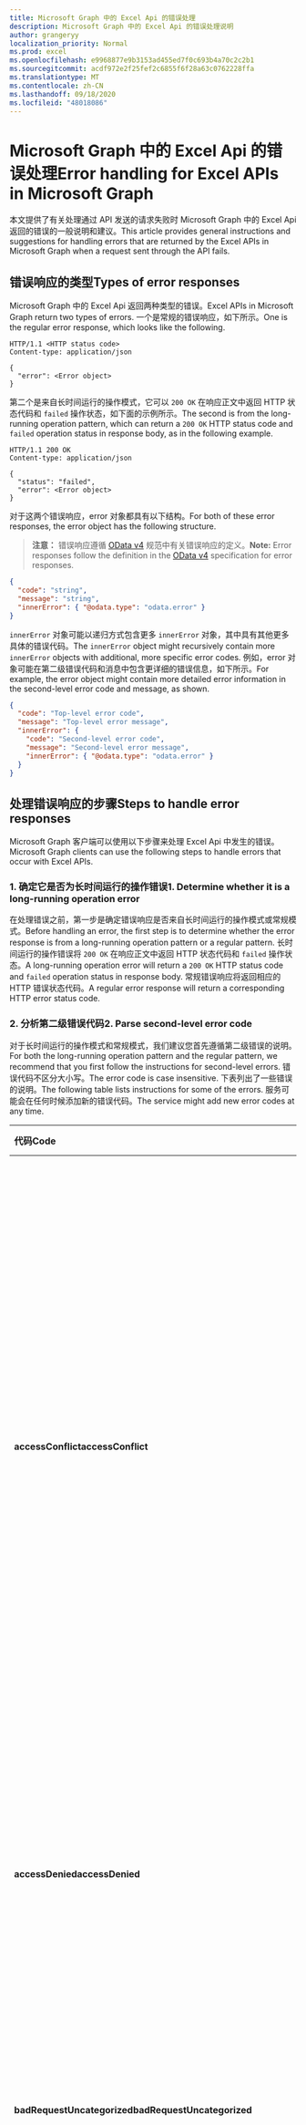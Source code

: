 ```yaml
---
title: Microsoft Graph 中的 Excel Api 的错误处理
description: Microsoft Graph 中的 Excel Api 的错误处理说明
author: grangeryy
localization_priority: Normal
ms.prod: excel
ms.openlocfilehash: e9968877e9b3153ad455ed7f0c693b4a70c2c2b1
ms.sourcegitcommit: acdf972e2f25fef2c6855f6f28a63c0762228ffa
ms.translationtype: MT
ms.contentlocale: zh-CN
ms.lasthandoff: 09/18/2020
ms.locfileid: "48018086"
---
```

# <a name="error-handling-for-excel-apis-in-microsoft-graph"></a><span data-ttu-id="7a248-103">Microsoft Graph 中的 Excel Api 的错误处理</span><span class="sxs-lookup"><span data-stu-id="7a248-103">Error handling for Excel APIs in Microsoft Graph</span></span>

<span data-ttu-id="7a248-104">本文提供了有关处理通过 API 发送的请求失败时 Microsoft Graph 中的 Excel Api 返回的错误的一般说明和建议。</span><span class="sxs-lookup"><span data-stu-id="7a248-104">This article provides general instructions and suggestions for handling errors that are returned by the Excel APIs in Microsoft Graph when a request sent through the API fails.</span></span>

## <a name="types-of-error-responses"></a><span data-ttu-id="7a248-105">错误响应的类型</span><span class="sxs-lookup"><span data-stu-id="7a248-105">Types of error responses</span></span>

<span data-ttu-id="7a248-106">Microsoft Graph 中的 Excel Api 返回两种类型的错误。</span><span class="sxs-lookup"><span data-stu-id="7a248-106">Excel APIs in Microsoft Graph return two types of errors.</span></span> <span data-ttu-id="7a248-107">一个是常规的错误响应，如下所示。</span><span class="sxs-lookup"><span data-stu-id="7a248-107">One is the regular error response, which looks like the following.</span></span>

```http
HTTP/1.1 <HTTP status code>
Content-type: application/json

{
  "error": <Error object>
}
```

<span data-ttu-id="7a248-108">第二个是来自长时间运行的操作模式，它可以 `200 OK` 在响应正文中返回 HTTP 状态代码和 `failed` 操作状态，如下面的示例所示。</span><span class="sxs-lookup"><span data-stu-id="7a248-108">The second is from the long-running operation pattern, which can return a `200 OK` HTTP status code and `failed` operation status in response body, as in the following example.</span></span>

```http
HTTP/1.1 200 OK
Content-type: application/json

{
  "status": "failed",
  "error": <Error object>
}
```

<span data-ttu-id="7a248-109">对于这两个错误响应，error 对象都具有以下结构。</span><span class="sxs-lookup"><span data-stu-id="7a248-109">For both of these error responses, the error object has the following structure.</span></span>

><span data-ttu-id="7a248-110">**注意：** 错误响应遵循 [OData v4](https://docs.oasis-open.org/odata/odata-json-format/v4.0/os/odata-json-format-v4.0-os.html#_Toc372793091) 规范中有关错误响应的定义。</span><span class="sxs-lookup"><span data-stu-id="7a248-110">**Note:** Error responses follow the definition in the [OData v4](https://docs.oasis-open.org/odata/odata-json-format/v4.0/os/odata-json-format-v4.0-os.html#_Toc372793091) specification for error responses.</span></span>

```json
{
  "code": "string",
  "message": "string",
  "innerError": { "@odata.type": "odata.error" }
}
```

<span data-ttu-id="7a248-111">`innerError` 对象可能以递归方式包含更多 `innerError` 对象，其中具有其他更多具体的错误代码。</span><span class="sxs-lookup"><span data-stu-id="7a248-111">The `innerError` object might recursively contain more `innerError` objects with additional, more specific error codes.</span></span> <span data-ttu-id="7a248-112">例如，error 对象可能在第二级错误代码和消息中包含更详细的错误信息，如下所示。</span><span class="sxs-lookup"><span data-stu-id="7a248-112">For example, the error object might contain more detailed error information in the second-level error code and message, as shown.</span></span>

```json
{
  "code": "Top-level error code",
  "message": "Top-level error message",
  "innerError": {
    "code": "Second-level error code",
    "message": "Second-level error message",
    "innerError": { "@odata.type": "odata.error" }
  }
}
```

## <a name="steps-to-handle-error-responses"></a><span data-ttu-id="7a248-113">处理错误响应的步骤</span><span class="sxs-lookup"><span data-stu-id="7a248-113">Steps to handle error responses</span></span>

<span data-ttu-id="7a248-114">Microsoft Graph 客户端可以使用以下步骤来处理 Excel Api 中发生的错误。</span><span class="sxs-lookup"><span data-stu-id="7a248-114">Microsoft Graph clients can use the following steps to handle errors that occur with Excel APIs.</span></span>

### <a name="1-determine-whether-it-is-a-long-running-operation-error"></a><span data-ttu-id="7a248-115">1. 确定它是否为长时间运行的操作错误</span><span class="sxs-lookup"><span data-stu-id="7a248-115">1. Determine whether it is a long-running operation error</span></span>

<span data-ttu-id="7a248-116">在处理错误之前，第一步是确定错误响应是否来自长时间运行的操作模式或常规模式。</span><span class="sxs-lookup"><span data-stu-id="7a248-116">Before handling an error, the first step is to determine whether the error response is from a long-running operation pattern or a regular pattern.</span></span> <span data-ttu-id="7a248-117">长时间运行的操作错误将 `200 OK` 在响应正文中返回 HTTP 状态代码和 `failed` 操作状态。</span><span class="sxs-lookup"><span data-stu-id="7a248-117">A long-running operation error will return a `200 OK` HTTP status code and `failed` operation status in response body.</span></span> <span data-ttu-id="7a248-118">常规错误响应将返回相应的 HTTP 错误状态代码。</span><span class="sxs-lookup"><span data-stu-id="7a248-118">A regular error response will return a corresponding HTTP error status code.</span></span> 

### <a name="2-parse-second-level-error-code"></a><span data-ttu-id="7a248-119">2. 分析第二级错误代码</span><span class="sxs-lookup"><span data-stu-id="7a248-119">2. Parse second-level error code</span></span>

<span data-ttu-id="7a248-120">对于长时间运行的操作模式和常规模式，我们建议您首先遵循第二级错误的说明。</span><span class="sxs-lookup"><span data-stu-id="7a248-120">For both the long-running operation pattern and the regular pattern, we recommend that you first follow the instructions for second-level errors.</span></span> <span data-ttu-id="7a248-121">错误代码不区分大小写。</span><span class="sxs-lookup"><span data-stu-id="7a248-121">The error code is case insensitive.</span></span> <span data-ttu-id="7a248-122">下表列出了一些错误的说明。</span><span class="sxs-lookup"><span data-stu-id="7a248-122">The following table lists instructions for some of the errors.</span></span> <span data-ttu-id="7a248-123">服务可能会在任何时候添加新的错误代码。</span><span class="sxs-lookup"><span data-stu-id="7a248-123">The service might add new error codes at any time.</span></span>

| <span data-ttu-id="7a248-124">代码</span><span class="sxs-lookup"><span data-stu-id="7a248-124">Code</span></span>                               | <span data-ttu-id="7a248-125">说明</span><span class="sxs-lookup"><span data-stu-id="7a248-125">Instructions</span></span>
|:-----------------------------------|:---------------------------------------------
| <span data-ttu-id="7a248-126">**accessConflict**</span><span class="sxs-lookup"><span data-stu-id="7a248-126">**accessConflict**</span></span>   | <span data-ttu-id="7a248-127">失败的请求与访问工作簿的其他客户端冲突 (例如，另一个客户端锁定了工作簿以进行编辑) 。</span><span class="sxs-lookup"><span data-stu-id="7a248-127">The failed request conflicts with other clients accessing the workbook (for example, another client has locked the workbook for edit).</span></span> <span data-ttu-id="7a248-128">在解决冲突之前，Microsoft Graph 客户端不应重新发送失败的请求。</span><span class="sxs-lookup"><span data-stu-id="7a248-128">The Microsoft Graph client is not expected to resend the failed request until the conflict is resolved.</span></span> <span data-ttu-id="7a248-129">最终用户 xN 选择手动执行与 Excel Online 相同的操作，以获取有关冲突的更多详细信息。</span><span class="sxs-lookup"><span data-stu-id="7a248-129">An end user xN choose to manually perform the same operations with Excel Online to get more details about the conflict.</span></span>
| <span data-ttu-id="7a248-130">**accessDenied**</span><span class="sxs-lookup"><span data-stu-id="7a248-130">**accessDenied**</span></span>   | <span data-ttu-id="7a248-131">您无法执行请求的操作 (例如，对锁定的单元格) 执行更改。</span><span class="sxs-lookup"><span data-stu-id="7a248-131">You cannot perform the requested operation (for example, performing changes to locked cells).</span></span> <span data-ttu-id="7a248-132">Microsoft Graph 客户端不应重新发送失败的请求。</span><span class="sxs-lookup"><span data-stu-id="7a248-132">The Microsoft Graph client is not expected to resend the failed request.</span></span>
| <span data-ttu-id="7a248-133">**badRequestUncategorized**</span><span class="sxs-lookup"><span data-stu-id="7a248-133">**badRequestUncategorized**</span></span>    | <span data-ttu-id="7a248-134">在失败的请求中发现未指定的错误。</span><span class="sxs-lookup"><span data-stu-id="7a248-134">An unspecified error is found in the failed request.</span></span> <span data-ttu-id="7a248-135">Microsoft Graph 客户端不应重新发送失败的请求。</span><span class="sxs-lookup"><span data-stu-id="7a248-135">The Microsoft Graph client is not expected to resend the failed request.</span></span>
| <span data-ttu-id="7a248-136">**conflictUncategorized**</span><span class="sxs-lookup"><span data-stu-id="7a248-136">**conflictUncategorized**</span></span>                   | <span data-ttu-id="7a248-137">失败的请求与特定的服务器状态冲突。</span><span class="sxs-lookup"><span data-stu-id="7a248-137">The failed request conflicts with certain server state.</span></span> <span data-ttu-id="7a248-138">在解决冲突之前，Microsoft Graph 客户端不应重新发送失败的请求。</span><span class="sxs-lookup"><span data-stu-id="7a248-138">The Microsoft Graph client is not expected to resend the failed request until the conflict is resolved.</span></span> <span data-ttu-id="7a248-139">最终用户可以选择使用 Excel Online 手动执行相同的操作，以获取有关冲突的更多详细信息。</span><span class="sxs-lookup"><span data-stu-id="7a248-139">An end user can choose to manually perform the same operations with Excel Online to get more details about the conflict.</span></span>
| <span data-ttu-id="7a248-140">**filteredRangeConflict**</span><span class="sxs-lookup"><span data-stu-id="7a248-140">**filteredRangeConflict**</span></span>                   | <span data-ttu-id="7a248-141">操作失败，因为它与筛选的区域冲突。</span><span class="sxs-lookup"><span data-stu-id="7a248-141">The operation failed because it conflicts with a filtered range.</span></span> <span data-ttu-id="7a248-142">Microsoft Graph 客户端不应重新发送失败的请求。</span><span class="sxs-lookup"><span data-stu-id="7a248-142">The Microsoft Graph client is not expected to resend the failed request.</span></span>
| <span data-ttu-id="7a248-143">**forbiddenUncategorized**</span><span class="sxs-lookup"><span data-stu-id="7a248-143">**forbiddenUncategorized**</span></span>                    | <span data-ttu-id="7a248-144">不允许使用失败的请求。</span><span class="sxs-lookup"><span data-stu-id="7a248-144">The failed request is not allowed.</span></span> <span data-ttu-id="7a248-145">Microsoft Graph 客户端不应重新发送失败的请求。</span><span class="sxs-lookup"><span data-stu-id="7a248-145">The Microsoft Graph client is not expected to resend the failed request.</span></span> <span data-ttu-id="7a248-146">最终用户可以选择使用 Excel Online 手动执行相同的操作，以获取有关限制的更多详细信息。</span><span class="sxs-lookup"><span data-stu-id="7a248-146">An end user can choose to manually perform the same operations with Excel Online to get more details about the restrictions.</span></span>
| <span data-ttu-id="7a248-147">**gatewayTimeoutUncategorized**</span><span class="sxs-lookup"><span data-stu-id="7a248-147">**gatewayTimeoutUncategorized**</span></span>         | <span data-ttu-id="7a248-148">服务无法在时间限制内完成请求。</span><span class="sxs-lookup"><span data-stu-id="7a248-148">The service wasn’t able to complete the request within the time limit.</span></span>
| <span data-ttu-id="7a248-149">**generalException**</span><span class="sxs-lookup"><span data-stu-id="7a248-149">**generalException**</span></span>         | <span data-ttu-id="7a248-150">处理请求时出现内部错误。</span><span class="sxs-lookup"><span data-stu-id="7a248-150">An internal error occurred while processing the request.</span></span> <span data-ttu-id="7a248-151">Microsoft Graph 客户端不应重新发送失败的请求。</span><span class="sxs-lookup"><span data-stu-id="7a248-151">The Microsoft Graph client is not expected to resend the failed request.</span></span>
| <span data-ttu-id="7a248-152">**insertDeleteConflict**</span><span class="sxs-lookup"><span data-stu-id="7a248-152">**insertDeleteConflict**</span></span>         | <span data-ttu-id="7a248-153">尝试的插入或删除操作导致冲突。</span><span class="sxs-lookup"><span data-stu-id="7a248-153">The insert or delete operation attempted resulted in a conflict.</span></span> <span data-ttu-id="7a248-154">Microsoft Graph 客户端不应重新发送失败的请求。</span><span class="sxs-lookup"><span data-stu-id="7a248-154">The Microsoft Graph client is not expected to resend the failed request.</span></span>
| <span data-ttu-id="7a248-155">**internalServerErrorUncategorized**</span><span class="sxs-lookup"><span data-stu-id="7a248-155">**internalServerErrorUncategorized**</span></span>       | <span data-ttu-id="7a248-156">发生未指定错误。</span><span class="sxs-lookup"><span data-stu-id="7a248-156">An unspecified error has occurred.</span></span> <span data-ttu-id="7a248-157">Microsoft Graph 客户端不应重新发送失败的请求。</span><span class="sxs-lookup"><span data-stu-id="7a248-157">The Microsoft Graph client is not expected to resend the failed request.</span></span> <span data-ttu-id="7a248-158">如果在失败请求中指定会话，则不需要对会话进行进一步的访问。</span><span class="sxs-lookup"><span data-stu-id="7a248-158">If a session is specified in the failed request, further access to the session is not expected either.</span></span>
| <span data-ttu-id="7a248-159">**invalidArgument**</span><span class="sxs-lookup"><span data-stu-id="7a248-159">**invalidArgument**</span></span>         | <span data-ttu-id="7a248-160">自变量无效、缺少或格式不正确。</span><span class="sxs-lookup"><span data-stu-id="7a248-160">The argument is invalid or missing or has an incorrect format.</span></span> <span data-ttu-id="7a248-161">Microsoft Graph 客户端不应重新发送失败的请求。</span><span class="sxs-lookup"><span data-stu-id="7a248-161">The Microsoft Graph client is not expected to resend the failed request.</span></span>
| <span data-ttu-id="7a248-162">**invalidReference**</span><span class="sxs-lookup"><span data-stu-id="7a248-162">**invalidReference**</span></span>         | <span data-ttu-id="7a248-163">此引用对于当前操作无效。</span><span class="sxs-lookup"><span data-stu-id="7a248-163">This reference is not valid for the current operation.</span></span> <span data-ttu-id="7a248-164">Microsoft Graph 客户端不应重新发送失败的请求。</span><span class="sxs-lookup"><span data-stu-id="7a248-164">The Microsoft Graph client is not expected to resend the failed request.</span></span>
| <span data-ttu-id="7a248-165">**invalidSessionAccessConflict**</span><span class="sxs-lookup"><span data-stu-id="7a248-165">**invalidSessionAccessConflict**</span></span>             | <span data-ttu-id="7a248-166">由于与正在访问工作簿的其他客户端发生冲突，请求中指定的会话无效 (例如，另一个客户端已锁定工作簿以进行编辑) 。</span><span class="sxs-lookup"><span data-stu-id="7a248-166">The session specified in the request is invalid due to conflicts with other clients that are accessing the workbook (for example, another client has locked the workbook for edit).</span></span> <span data-ttu-id="7a248-167">对失败的请求中指定的会话的进一步访问不是预期的。</span><span class="sxs-lookup"><span data-stu-id="7a248-167">Further access to the session specified in the failed request is not expected.</span></span> <span data-ttu-id="7a248-168">在解决冲突之前，不应在 **createSession** 请求中重新创建会话。</span><span class="sxs-lookup"><span data-stu-id="7a248-168">Recreating sessions with the same **createSession** request is not expected until the conflict is resolved.</span></span> <span data-ttu-id="7a248-169">在不同的 **createSession** 请求中重新创建会话可能会或可能不会成功。</span><span class="sxs-lookup"><span data-stu-id="7a248-169">Recreating sessions with a different **createSession** request might or might not succeed.</span></span> <span data-ttu-id="7a248-170">最终用户可以选择使用 Excel Online 手动执行相同的操作，以获取有关冲突的更多详细信息。</span><span class="sxs-lookup"><span data-stu-id="7a248-170">An end user can choose to manually perform the same operations with Excel Online to get more details about the conflict.</span></span>
| <span data-ttu-id="7a248-171">**invalidSessionAuthentication**</span><span class="sxs-lookup"><span data-stu-id="7a248-171">**invalidSessionAuthentication**</span></span>         | <span data-ttu-id="7a248-172">由于身份验证错误，请求中指定的会话无效。</span><span class="sxs-lookup"><span data-stu-id="7a248-172">The session specified in the request is invalid due to an authentication error.</span></span> <span data-ttu-id="7a248-173">对失败的请求中指定的会话的进一步访问不是预期的。</span><span class="sxs-lookup"><span data-stu-id="7a248-173">Further access to the session specified in the failed request is not expected.</span></span> <span data-ttu-id="7a248-174">在提供适当的身份验证信息之前，不应使用相同的 **createSession** 请求重新创建会话。</span><span class="sxs-lookup"><span data-stu-id="7a248-174">Recreating sessions with the same **createSession** request is not expected until appropriate authentication information is provided.</span></span>
| <span data-ttu-id="7a248-175">**invalidSessionNotFound**</span><span class="sxs-lookup"><span data-stu-id="7a248-175">**invalidSessionNotFound**</span></span>         | <span data-ttu-id="7a248-176">请求中指定的会话无效，因为找不到工作簿。</span><span class="sxs-lookup"><span data-stu-id="7a248-176">The session specified in the request is invalid because the workbook can’t be found.</span></span> <span data-ttu-id="7a248-177">对失败的请求中指定的会话的进一步访问不是预期的。</span><span class="sxs-lookup"><span data-stu-id="7a248-177">Further access to the session specified in the failed request is not expected.</span></span> <span data-ttu-id="7a248-178">不应使用相同的 **createSession** 请求重新创建会话。</span><span class="sxs-lookup"><span data-stu-id="7a248-178">Recreating sessions with the same **createSession** request is not expected.</span></span>
| <span data-ttu-id="7a248-179">**invalidSessionReCreatable**</span><span class="sxs-lookup"><span data-stu-id="7a248-179">**invalidSessionReCreatable**</span></span>             | <span data-ttu-id="7a248-180">请求中指定的会话不存在或因暂时性错误而无效。</span><span class="sxs-lookup"><span data-stu-id="7a248-180">The session specified in the request does not exist or is invalid due to a transient error.</span></span> <span data-ttu-id="7a248-181">Microsoft Graph 客户端可以尝试重新创建会话并恢复工作。</span><span class="sxs-lookup"><span data-stu-id="7a248-181">The Microsoft Graph client can try to recreate a session and resume the work.</span></span> <span data-ttu-id="7a248-182">对失败的请求中指定的会话的进一步访问不是预期的。</span><span class="sxs-lookup"><span data-stu-id="7a248-182">Further access to the session specified in the failed request is not expected.</span></span>
| <span data-ttu-id="7a248-183">**invalidSessionRestricted**</span><span class="sxs-lookup"><span data-stu-id="7a248-183">**invalidSessionRestricted**</span></span>          | <span data-ttu-id="7a248-184">由于服务配置或限制，在请求中指定的会话无效。</span><span class="sxs-lookup"><span data-stu-id="7a248-184">The session specified in the request is invalid due to service configurations or restrictions.</span></span> <span data-ttu-id="7a248-185">对失败的请求中指定的会话的进一步访问不是预期的。</span><span class="sxs-lookup"><span data-stu-id="7a248-185">Further access to the session specified in the failed request is not expected.</span></span> <span data-ttu-id="7a248-186">在阻止请求的限制或配置发生更改之前，不应使用相同的 **createSession** 请求重新创建会话。</span><span class="sxs-lookup"><span data-stu-id="7a248-186">Recreating sessions with the same **createSession** request is not expected until the restrictions or configurations blocking the request changes.</span></span> <span data-ttu-id="7a248-187">在不同的 **createSession** 请求中重新创建会话可能会或可能不会成功。</span><span class="sxs-lookup"><span data-stu-id="7a248-187">Recreating sessions with a different **createSession** request might or might not succeed.</span></span> <span data-ttu-id="7a248-188">最终用户可以选择使用 Excel Online 手动执行相同的操作，以获取限制的更多详细信息。</span><span class="sxs-lookup"><span data-stu-id="7a248-188">An end user can choose to manually perform the same operations with Excel Online to get more details of the restrictions.</span></span>
| <span data-ttu-id="7a248-189">**invalidSessionUnexpected**</span><span class="sxs-lookup"><span data-stu-id="7a248-189">**invalidSessionUnexpected**</span></span>                | <span data-ttu-id="7a248-190">由于意外问题，请求中指定的会话无效。</span><span class="sxs-lookup"><span data-stu-id="7a248-190">The session specified in the request is invalid due to an unexpected issue.</span></span> <span data-ttu-id="7a248-191">对失败的请求中指定的会话的进一步访问不是预期的。</span><span class="sxs-lookup"><span data-stu-id="7a248-191">Further access to the session specified in the failed request is not expected.</span></span> <span data-ttu-id="7a248-192">不应使用相同的 **createSession** 请求重新创建会话。</span><span class="sxs-lookup"><span data-stu-id="7a248-192">Recreating sessions with the same **createSession** request is not expected.</span></span> <span data-ttu-id="7a248-193">在不同的 **createSession** 请求中重新创建会话可能会或可能不会成功。</span><span class="sxs-lookup"><span data-stu-id="7a248-193">Recreating sessions with a different **createSession** request might or might not succeed.</span></span>
| <span data-ttu-id="7a248-194">**invalidSessionUnsupportedWorkbook**</span><span class="sxs-lookup"><span data-stu-id="7a248-194">**invalidSessionUnsupportedWorkbook**</span></span>              | <span data-ttu-id="7a248-195">请求中指定的会话无效，因为工作簿包含不受支持的功能或超出了大小限制。</span><span class="sxs-lookup"><span data-stu-id="7a248-195">The session specified in the request is invalid because the workbook contains unsupported features or exceeds the size limit.</span></span> <span data-ttu-id="7a248-196">通常情况下，其他访问工作簿的客户端会引入不受支持的因素。</span><span class="sxs-lookup"><span data-stu-id="7a248-196">Usually the unsupported factors are introduced by another client accessing the workbook.</span></span> <span data-ttu-id="7a248-197">对失败的请求中指定的会话的进一步访问不是预期的。</span><span class="sxs-lookup"><span data-stu-id="7a248-197">Further access to the session specified in the failed request is not expected.</span></span> <span data-ttu-id="7a248-198">在删除不受支持的因素之前，不应使用相同的 **createSession** 请求重新创建会话。</span><span class="sxs-lookup"><span data-stu-id="7a248-198">Recreating sessions with the same **createSession** request is not expected until the unsupported factors are removed.</span></span> <span data-ttu-id="7a248-199">在不同的 createSession 请求中重新创建会话可能会或可能不会成功。</span><span class="sxs-lookup"><span data-stu-id="7a248-199">Recreating sessions with a different createSession request might or might not succeed.</span></span> <span data-ttu-id="7a248-200">最终用户可以选择使用 Excel Online 手动执行相同的操作，以获取不受支持的因素的更多详细信息，或使用工作簿可能受支持的 Excel 桌面。</span><span class="sxs-lookup"><span data-stu-id="7a248-200">An end user can choose to manually perform the same operations with Excel Online to get more details of the unsupported factors, or with Excel Desktop where the workbook might be supported.</span></span>
| <span data-ttu-id="7a248-201">**itemAlreadyExists**</span><span class="sxs-lookup"><span data-stu-id="7a248-201">**itemAlreadyExists**</span></span>         | <span data-ttu-id="7a248-202">所创建的资源已存在。</span><span class="sxs-lookup"><span data-stu-id="7a248-202">The resource being created already exists.</span></span> <span data-ttu-id="7a248-203">Microsoft Graph 客户端不应重新发送失败的请求。</span><span class="sxs-lookup"><span data-stu-id="7a248-203">The Microsoft Graph client is not expected to resend the failed request.</span></span>
| <span data-ttu-id="7a248-204">**itemNotFound**</span><span class="sxs-lookup"><span data-stu-id="7a248-204">**itemNotFound**</span></span>         | <span data-ttu-id="7a248-205">所请求的资源不存在。</span><span class="sxs-lookup"><span data-stu-id="7a248-205">The requested resource doesn't exist.</span></span> <span data-ttu-id="7a248-206">Microsoft Graph 客户端不应重新发送失败的请求。</span><span class="sxs-lookup"><span data-stu-id="7a248-206">The Microsoft Graph client is not expected to resend the failed request.</span></span>
| <span data-ttu-id="7a248-207">**methodNotAllowed**</span><span class="sxs-lookup"><span data-stu-id="7a248-207">**methodNotAllowed**</span></span>         | <span data-ttu-id="7a248-208">该资源上不允许请求中指定的 HTTP 方法。</span><span class="sxs-lookup"><span data-stu-id="7a248-208">The HTTP method specified in the request is not allowed on the resource.</span></span> <span data-ttu-id="7a248-209">Microsoft Graph 客户端不应重新发送失败的请求。</span><span class="sxs-lookup"><span data-stu-id="7a248-209">The Microsoft Graph client is not expected to resend the failed request.</span></span>
| <span data-ttu-id="7a248-210">**methodNotAllowedUncategorized**</span><span class="sxs-lookup"><span data-stu-id="7a248-210">**methodNotAllowedUncategorized**</span></span>              | <span data-ttu-id="7a248-211">该资源上不允许请求中指定的 HTTP 方法。</span><span class="sxs-lookup"><span data-stu-id="7a248-211">The HTTP method specified in the request is not allowed on the resource.</span></span> <span data-ttu-id="7a248-212">Microsoft Graph 客户端不应重新发送失败的请求。</span><span class="sxs-lookup"><span data-stu-id="7a248-212">The Microsoft Graph client is not expected to resend the failed request.</span></span>
| <span data-ttu-id="7a248-213">**nonBlankCellOffSheet**</span><span class="sxs-lookup"><span data-stu-id="7a248-213">**nonBlankCellOffSheet**</span></span>         | <span data-ttu-id="7a248-214">无法插入新单元格，因为它会将非空单元格推送到工作表的末尾。</span><span class="sxs-lookup"><span data-stu-id="7a248-214">Can't insert new cells because it would push non-empty cells off the end of the worksheet.</span></span> <span data-ttu-id="7a248-215">Microsoft Graph 客户端不应重新发送失败的请求。</span><span class="sxs-lookup"><span data-stu-id="7a248-215">The Microsoft Graph client is not expected to resend the failed request.</span></span>
| <span data-ttu-id="7a248-216">**notFoundUncategorized**</span><span class="sxs-lookup"><span data-stu-id="7a248-216">**notFoundUncategorized**</span></span>             | <span data-ttu-id="7a248-217">找不到请求的资源。</span><span class="sxs-lookup"><span data-stu-id="7a248-217">The requested resource cannot be found.</span></span> <span data-ttu-id="7a248-218">Microsoft Graph 客户端不应重新发送失败的请求。</span><span class="sxs-lookup"><span data-stu-id="7a248-218">The Microsoft Graph client is not expected to resend the failed request.</span></span>
| <span data-ttu-id="7a248-219">**notImplementedUncategorized**</span><span class="sxs-lookup"><span data-stu-id="7a248-219">**notImplementedUncategorized**</span></span>            | <span data-ttu-id="7a248-220">当前未实现请求的功能。</span><span class="sxs-lookup"><span data-stu-id="7a248-220">The requested feature is not currently implemented.</span></span> <span data-ttu-id="7a248-221">Microsoft Graph 客户端不应重新发送失败的请求。</span><span class="sxs-lookup"><span data-stu-id="7a248-221">The Microsoft Graph client is not expected to resend the failed request.</span></span>
| <span data-ttu-id="7a248-222">**payloadTooLargeUncategorized**</span><span class="sxs-lookup"><span data-stu-id="7a248-222">**payloadTooLargeUncategorized**</span></span>              | <span data-ttu-id="7a248-223">请求负载超过了大小限制。</span><span class="sxs-lookup"><span data-stu-id="7a248-223">The request payload exceeds the size limit.</span></span> <span data-ttu-id="7a248-224">Microsoft Graph 客户端不应重新发送失败的请求。</span><span class="sxs-lookup"><span data-stu-id="7a248-224">The Microsoft Graph client is not expected to resend the failed request.</span></span>
| <span data-ttu-id="7a248-225">**rangeExceedsLimit**</span><span class="sxs-lookup"><span data-stu-id="7a248-225">**rangeExceedsLimit**</span></span>         | <span data-ttu-id="7a248-226">范围中的单元格计数已超过支持的最大数量。</span><span class="sxs-lookup"><span data-stu-id="7a248-226">The cell count in range has exceeded the maximum supported number.</span></span> <span data-ttu-id="7a248-227">Microsoft Graph 客户端可以尝试发送较小范围大小的请求。</span><span class="sxs-lookup"><span data-stu-id="7a248-227">The Microsoft Graph client can try to send a request with smaller range size.</span></span>
| <span data-ttu-id="7a248-228">**requestAborted**</span><span class="sxs-lookup"><span data-stu-id="7a248-228">**requestAborted**</span></span>         | <span data-ttu-id="7a248-229">请求在运行时被中止，这通常是由工作簿中的函数计算长时间而引起的。</span><span class="sxs-lookup"><span data-stu-id="7a248-229">The request was aborted during run time, which was usually caused by long time calculation from functions in the workbook.</span></span> <span data-ttu-id="7a248-230">Microsoft Graph 客户端不应重新发送失败的请求。</span><span class="sxs-lookup"><span data-stu-id="7a248-230">The Microsoft Graph client is not expected to resend the failed request.</span></span>
| <span data-ttu-id="7a248-231">**serviceUnavailableUncategorized**</span><span class="sxs-lookup"><span data-stu-id="7a248-231">**serviceUnavailableUncategorized**</span></span>      | <span data-ttu-id="7a248-232">服务暂时不可用或已重载。</span><span class="sxs-lookup"><span data-stu-id="7a248-232">The service is temporarily unavailable or is overloaded.</span></span> <span data-ttu-id="7a248-233">Microsoft Graph 客户端在指定的 cooldown 持续时间通过之前，不应重新发送失败的请求。</span><span class="sxs-lookup"><span data-stu-id="7a248-233">The Microsoft Graph client is not expected to resend the failed request until the specified cooldown duration passes.</span></span>
| <span data-ttu-id="7a248-234">**tooManyRequestsUncategorized**</span><span class="sxs-lookup"><span data-stu-id="7a248-234">**tooManyRequestsUncategorized**</span></span>             | <span data-ttu-id="7a248-235">失败的请求超出了特定频率限制。</span><span class="sxs-lookup"><span data-stu-id="7a248-235">The failed request exceeds certain frequency limitation.</span></span> <span data-ttu-id="7a248-236">Microsoft Graph 客户端在指定的 cooldown 持续时间通过之前，不应重新发送失败的请求。</span><span class="sxs-lookup"><span data-stu-id="7a248-236">The Microsoft Graph client is not expected to resend the failed request until the specified cooldown duration passes.</span></span>
| <span data-ttu-id="7a248-237">**transientFailure**</span><span class="sxs-lookup"><span data-stu-id="7a248-237">**transientFailure**</span></span>           | <span data-ttu-id="7a248-238">由于暂时性错误，请求失败。</span><span class="sxs-lookup"><span data-stu-id="7a248-238">The request failed due to a transient error.</span></span> <span data-ttu-id="7a248-239">Microsoft Graph 客户端在指定的 cooldown 持续时间通过之前，不应重新发送失败的请求。</span><span class="sxs-lookup"><span data-stu-id="7a248-239">The Microsoft Graph client is not expected to resend the failed request until the specified cooldown duration passes.</span></span>
| <span data-ttu-id="7a248-240">**unauthorizedUncategorized**</span><span class="sxs-lookup"><span data-stu-id="7a248-240">**unauthorizedUncategorized**</span></span>         | <span data-ttu-id="7a248-241">资源所需的身份验证信息缺少或无效。</span><span class="sxs-lookup"><span data-stu-id="7a248-241">Required authentication information for the resource is either missing or invalid.</span></span> <span data-ttu-id="7a248-242">Microsoft Graph 客户端不应重新发送失败的请求。</span><span class="sxs-lookup"><span data-stu-id="7a248-242">The Microsoft Graph client is not expected to resend the failed request.</span></span>
| <span data-ttu-id="7a248-243">**unsupportedOperation**</span><span class="sxs-lookup"><span data-stu-id="7a248-243">**unsupportedOperation**</span></span>         | <span data-ttu-id="7a248-244">不支持正在尝试的操作。</span><span class="sxs-lookup"><span data-stu-id="7a248-244">The operation being attempted is not supported.</span></span> <span data-ttu-id="7a248-245">Microsoft Graph 客户端不应重新发送失败的请求。</span><span class="sxs-lookup"><span data-stu-id="7a248-245">The Microsoft Graph client is not expected to resend the failed request.</span></span>
| <span data-ttu-id="7a248-246">**unsupportedWorkbook**</span><span class="sxs-lookup"><span data-stu-id="7a248-246">**unsupportedWorkbook**</span></span>         | <span data-ttu-id="7a248-247">请求失败。</span><span class="sxs-lookup"><span data-stu-id="7a248-247">The request failed.</span></span> <span data-ttu-id="7a248-248">工作簿包含不受支持的功能，或超出大小限制。</span><span class="sxs-lookup"><span data-stu-id="7a248-248">The workbook contains unsupported features or exceeds the size limit.</span></span> <span data-ttu-id="7a248-249">Microsoft Graph 客户端不应重新发送失败的请求，直到删除不受支持的因素。</span><span class="sxs-lookup"><span data-stu-id="7a248-249">The Microsoft Graph client is not expected to resend the failed request until the unsupported factors are removed.</span></span>

><span data-ttu-id="7a248-250">**注意：** 对于常规模式，失败的请求被定义为与响应对应的请求。</span><span class="sxs-lookup"><span data-stu-id="7a248-250">**Note:** For the regular pattern, the failed request is defined as the request corresponding to the response.</span></span> <span data-ttu-id="7a248-251">对于长时间运行的操作模式，失败的请求是触发失败操作的请求。</span><span class="sxs-lookup"><span data-stu-id="7a248-251">For the long-running operation pattern, the failed request is the one that triggers the failed operation.</span></span>

### <a name="3-parse-the-top-level-error-code"></a><span data-ttu-id="7a248-252">3. 分析顶级错误代码</span><span class="sxs-lookup"><span data-stu-id="7a248-252">3. Parse the top-level error code</span></span>

<span data-ttu-id="7a248-253">如果在 " [详细错误代码](workbook-error-codes.md#detailed-error-code) " 主题中找不到列出的二级错误代码，我们建议您按照针对顶级错误提供的说明操作。</span><span class="sxs-lookup"><span data-stu-id="7a248-253">If you can't find the second-level error code listed in the [Detailed error codes](workbook-error-codes.md#detailed-error-code) topic, we recommend that you follow the instructions provided for top-level errors.</span></span> <span data-ttu-id="7a248-254">顶级错误代码绑定到状态代码，您可以根据相应的状态代码采取措施。</span><span class="sxs-lookup"><span data-stu-id="7a248-254">The top-level error codes are bound to the status code and you can take action according to the corresponding status codes.</span></span> <span data-ttu-id="7a248-255">有关顶级错误代码和消息的详细信息，请参阅 [错误代码](workbook-error-codes.md#error-code)。</span><span class="sxs-lookup"><span data-stu-id="7a248-255">For details about top-level error codes and messages, see [Error codes](workbook-error-codes.md#error-code).</span></span>

### <a name="4-parse-the-status-code"></a><span data-ttu-id="7a248-256">4. 分析状态代码</span><span class="sxs-lookup"><span data-stu-id="7a248-256">4. Parse the status code</span></span>

<span data-ttu-id="7a248-257">如果您遇到的错误代码不在第二级列表或顶级列表中，我们建议您根据 HTTP 状态代码执行操作。</span><span class="sxs-lookup"><span data-stu-id="7a248-257">If the error code you encounter is not in the second-level list or the top-level list, we recommend that you take action according to the HTTP status code.</span></span>

### <a name="5-error-recovery-cooldown"></a><span data-ttu-id="7a248-258">5. 错误恢复 cooldown</span><span class="sxs-lookup"><span data-stu-id="7a248-258">5. Error recovery cooldown</span></span>

<span data-ttu-id="7a248-259">对于常规模式中的某些响应，可以通过标头提供恢复 cooldown 持续时间（以秒为单位） `Retry-After` 。</span><span class="sxs-lookup"><span data-stu-id="7a248-259">For some of the responses in the regular pattern, a recovery cooldown duration in seconds might be provided via a `Retry-After` header.</span></span> <span data-ttu-id="7a248-260">当存在恢复 cooldown 持续时间时，Microsoft Graph 客户端不会在指定的持续时间通过之前发送任何后续请求。</span><span class="sxs-lookup"><span data-stu-id="7a248-260">When a recovery cooldown duration is present, the Microsoft Graph client is not expected to send any followup requests before the specified duration passes.</span></span>

## <a name="special-case-handling"></a><span data-ttu-id="7a248-261">特殊情况处理</span><span class="sxs-lookup"><span data-stu-id="7a248-261">Special case handling</span></span>

<span data-ttu-id="7a248-262">对于 [sessionful 请求](excel-manage-sessions.md#request-types)，我们建议您在遇到或出错时重新创建会话 `503/serviceUnavailable` `502/badGateway` 。</span><span class="sxs-lookup"><span data-stu-id="7a248-262">For [sessionful requests](excel-manage-sessions.md#request-types), we recommend that you recreate the session if you encounter a `503/serviceUnavailable` or `502/badGateway` error.</span></span>
<!-- {
  "type": "#page.annotation",
  "description": "Error handling in Excel Graph.",
  "keywords": "error response, error object, error codes, innerError, error handling",
  "section": "documentation",
  "tocPath": ""
} -->
